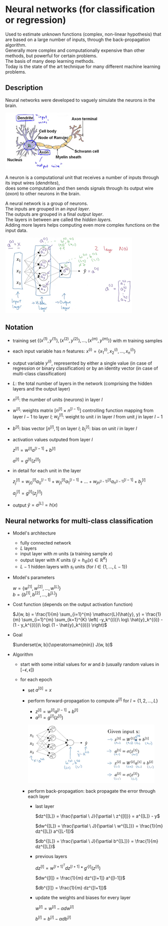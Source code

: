 # Neural networks (for classification or regression)

Used to estimate unknown functions (complex, non-linear hypothesis) that are based on a large number of inputs, through the back-propagation algorithm.  
Generally more complex and computationally expensive than other methods, but powerful for certain problems.  
The basis of many deep learning methods.  
Today is the state of the art technique for many different machine learning problems.

## Description

Neural networks were developed to vaguely simulate the neurons in the brain.

![](../images/nn-1.png)

A neuron is a computational unit that receives a number of inputs through its input wires (*dendrites*),  
does some computation and then sends signals through its output wire (*axon*) to other neurons in the brain.  

A neural network is a group of neurons.  
The inputs are grouped in an *input layer*.  
The outputs are grouped in a final *output layer*.  
The layers in between are called the *hidden layers*.  
Adding more layers helps computing even more complex functions on the input data.

![](../images/nn-2.png)

## Notation

* training set $\left\{(x^{(1)}, y^{(1)}), (x^{(2)}, y^{(2)}), ..., (x^{(m)}, y^{(m)})\right\}$ with $m$ training samples

* each input variable has $n$ features: $x^{(i)}=\{x_1^{(i)}, x_2^{(i)}, ..., x_n^{(i)}\}$

* output variable $y^{(i)}$, represented by either a single value (in case of regression or binary classification) or by an identity vector (in case of multi-class classification)

* $L$: the total number of layers in the network (comprising the hidden layers and the output layer)

* $n^{[l]}$: the number of units (neurons) in layer $l$

* $w^{[l]}$: weights matrix $\left[ n^{[l]} \ \times \ n^{[l-1]} \right]$ controlling function mapping from layer $l-1$ to layer $l$; $w_{ij}^{[l]}$: weight to unit $i$ in layer $l$ from unit $j$ in layer $l-1$

* $b^{[l]}$: bias vector $\left[ n^{[l]}, 1 \right]$ on layer $l$; $b_{i}^{[l]}$: bias on unit $i$ in layer $l$

* activation values outputed from layer $l$

    $z^{[l]} = w^{[l]} a^{[l-1]} + b^{[l]}$

    $a^{[l]} = g^{[l]}(z^{[l]})$

* in detail for each unit in the layer

    $z_j^{[l]} = w_{j0}^{[l]} a_0^{[l-1]} + w_{j1}^{[l]} a_1^{[l-1]} + ... + w_{jn^{[l-1]}}^{[l]} a_{n^{[l-1]}}^{[l-1]} + b_j^{[l]}$

    $a_j^{[l]} = g^{[l]}(z_j^{[l]})$

* output $\hat{y} = a^{[L]} = h(x)$

## Neural networks for multi-class classification

* Model's architecture

    * fully connected network
    * $L$ layers
    * input layer with $m$ units (a training sample $x$)
    * output layer with $K$ units ($\hat{y} = h_{\Theta}(x) \in \mathbb{R}^{K}$)
    * $L-1$ hidden layers with $s_{l}$ units (for $l \in \{1,...,L-1\}$)

* Model's parameters

    $w=\left\{ w^{[1]}, w^{[2]}, ..., w^{[L]} \right\}$  
    $b=\left\{ b^{[1]}, b^{[2]}, ..., b^{[L]} \right\}$

* Cost function (depends on the output activation function)

    $J(w, b) = \frac{1}{m} \sum_{i=1}^{m} \mathscr{L}(\hat{y}, y) = \frac{1}{m} \sum_{i=1}^{m} \sum_{k=1}^{K} \left( -y_k^{(i)}\ log\ \hat{y}_k^{(i)} - (1 - y_k^{(i)})\ log\ (1 - \hat{y}_k^{(i)}) \right)$

* Goal

    $\underset{w, b}{\operatorname{min}} J(w, b)$

* Algorithm

    * start with some initial values for $w$ and $b$ (usually random values in $[-\epsilon, \epsilon]$)

    * for each epoch
    
        * set $a^{[0]} = x$

        * perform forward-propagation to compute $a^{[l]}$ for $l=\{1, 2, ..., L\}$

            * $z^{[l]} = w^{[l]} a^{[l-1]} + b^{[l]}$
            * $a^{[l]} = g^{[l]}(z^{[l]})$

            ![](../images/nn-3.png)

        * perform back-propagation: back propagate the error through each layer

            * last layer

                $dz^{[L]} = \frac{\partial \ J}{\partial \ z^{[l]}} = a^{[L]} - y$

                $dw^{[L]} = \frac{\partial \ J}{\partial \ w^{[L]}} = \frac{1}{m} dz^{[L]} a^{[L-1]}$

                $db^{[L]} = \frac{\partial \ J}{\partial b^{[L]}} = \frac{1}{m} dz^{[L]}$

            * previous layers

                $dz^{[l]} = w^{[l+1]^T} dz^{[l+1]} * g'^{[l]}(z^{[l]})$

                $dw^{[l]} = \frac{1}{m} dz^{[l+1]} a^{[l-1]}$

                $db^{[l]} = \frac{1}{m} dz^{[l+1]}$

            * update the weights and biases for every layer

                $w^{[l]} = w^{[l]} - \alpha dw^{[l]}$

                $b^{[l]} = b^{[l]} - \alpha db^{[l]}$
